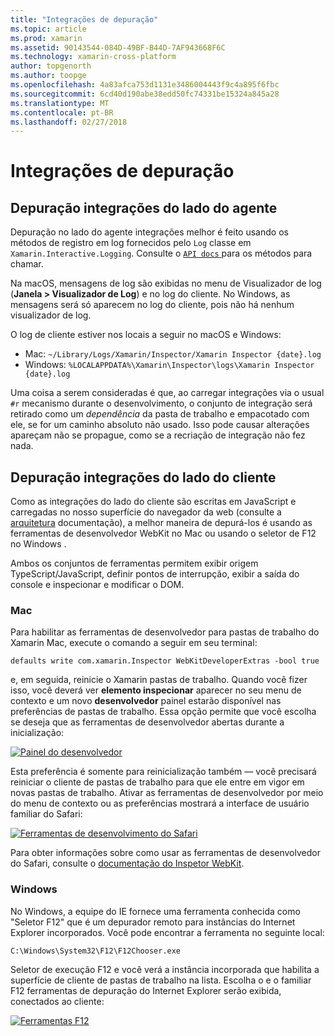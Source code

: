 ```yaml
---
title: "Integrações de depuração"
ms.topic: article
ms.prod: xamarin
ms.assetid: 90143544-084D-49BF-B44D-7AF943668F6C
ms.technology: xamarin-cross-platform
author: topgenorth
ms.author: toopge
ms.openlocfilehash: 4a83afca753d1131e3486004443f9c4a895f6fbc
ms.sourcegitcommit: 6cd40d190abe38edd50fc74331be15324a845a28
ms.translationtype: MT
ms.contentlocale: pt-BR
ms.lasthandoff: 02/27/2018
---
```

# <a name="debugging-integrations"></a>Integrações de depuração

## <a name="debugging-agent-side-integrations"></a>Depuração integrações do lado do agente

Depuração no lado do agente integrações melhor é feito usando os métodos de registro em log fornecidos pelo `Log` classe em `Xamarin.Interactive.Logging`. Consulte o [ `API docs` ](https://developer.xamarin.com/api/type/Xamarin.Interactive.Logging.Log/) para os métodos para chamar.

Na macOS, mensagens de log são exibidas no menu de Visualizador de log (**Janela > Visualizador de Log**) e no log do cliente. No Windows, as mensagens será só aparecem no log do cliente, pois não há nenhum visualizador de log.

O log de cliente estiver nos locais a seguir no macOS e Windows:

- Mac: `~/Library/Logs/Xamarin/Inspector/Xamarin Inspector {date}.log`
- Windows: `%LOCALAPPDATA%\Xamarin\Inspector\logs\Xamarin Inspector {date}.log`

Uma coisa a serem consideradas é que, ao carregar integrações via o usual `#r` mecanismo durante o desenvolvimento, o conjunto de integração será retirado como um _dependência_ da pasta de trabalho e empacotado com ele, se for um caminho absoluto não usado. Isso pode causar alterações apareçam não se propague, como se a recriação de integração não fez nada.

## <a name="debugging-client-side-integrations"></a>Depuração integrações do lado do cliente

Como as integrações do lado do cliente são escritas em JavaScript e carregadas no nosso superfície do navegador da web (consulte a [arquitetura](~/tools/workbooks/sdk/architecture.md) documentação), a melhor maneira de depurá-los é usando as ferramentas de desenvolvedor WebKit no Mac ou usando o seletor de F12 no Windows .

Ambos os conjuntos de ferramentas permitem exibir origem TypeScript/JavaScript, definir pontos de interrupção, exibir a saída do console e inspecionar e modificar o DOM.

### <a name="mac"></a>Mac

Para habilitar as ferramentas de desenvolvedor para pastas de trabalho do Xamarin Mac, execute o comando a seguir em seu terminal:

```shell
defaults write com.xamarin.Inspector WebKitDeveloperExtras -bool true
```

e, em seguida, reinicie o Xamarin pastas de trabalho. Quando você fizer isso, você deverá ver **elemento inspecionar** aparecer no seu menu de contexto e um novo **desenvolvedor** painel estarão disponível nas preferências de pastas de trabalho. Essa opção permite que você escolha se deseja que as ferramentas de desenvolvedor abertas durante a inicialização:

[![Painel do desenvolvedor](debugging-images/developer-pane-small.png)](debugging-images/developer-pane.png)

Esta preferência é somente para reinicialização também — você precisará reiniciar o cliente de pastas de trabalho para que ele entre em vigor em novas pastas de trabalho. Ativar as ferramentas de desenvolvedor por meio do menu de contexto ou as preferências mostrará a interface de usuário familiar do Safari:

[![Ferramentas de desenvolvimento do Safari](debugging-images/mac-dev-tools.png)](debugging-images/mac-dev-tools.png)

Para obter informações sobre como usar as ferramentas de desenvolvedor do Safari, consulte o [documentação do Inspetor WebKit][webkit-docs].

### <a name="windows"></a>Windows

No Windows, a equipe do IE fornece uma ferramenta conhecida como "Seletor F12" que é um depurador remoto para instâncias do Internet Explorer incorporados. Você pode encontrar a ferramenta no seguinte local:

```shell
C:\Windows\System32\F12\F12Chooser.exe
```

Seletor de execução F12 e você verá a instância incorporada que habilita a superfície de cliente de pastas de trabalho na lista. Escolha o e o familiar F12 ferramentas de depuração do Internet Explorer serão exibida, conectados ao cliente:

[![Ferramentas F12](debugging-images/windows-dev-tools.png)](debugging-images/windows-dev-tools.png)

[webkit-docs]: https://trac.webkit.org/wiki/WebInspector